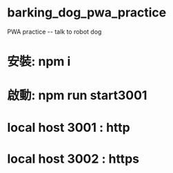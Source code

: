 # barking_dog_pwa_practice
PWA practice -- talk to robot dog

# 安裝: npm i

# 啟動: npm run start3001

# local host 3001 : http

# local host 3002 : https
